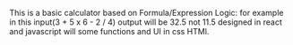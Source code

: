 This is a basic calculator based on Formula/Expression Logic: for example in this input(3 + 5 x 6 - 2 / 4) output will be 32.5 not 11.5 designed in react and javascript will some functions and UI in css HTMl.
